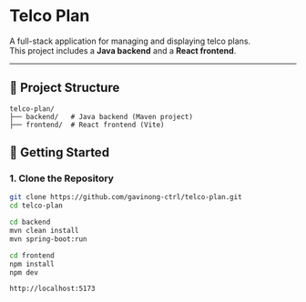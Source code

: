 # Telco Plan

A full-stack application for managing and displaying telco plans.  
This project includes a **Java backend** and a **React frontend**.

---

## 📂 Project Structure

```text
telco-plan/
├── backend/   # Java backend (Maven project)
├── frontend/  # React frontend (Vite)
```

## 🚀 Getting Started

### 1. Clone the Repository
```bash
git clone https://github.com/gavinong-ctrl/telco-plan.git
cd telco-plan

cd backend
mvn clean install
mvn spring-boot:run

cd frontend
npm install
npm dev

http://localhost:5173
